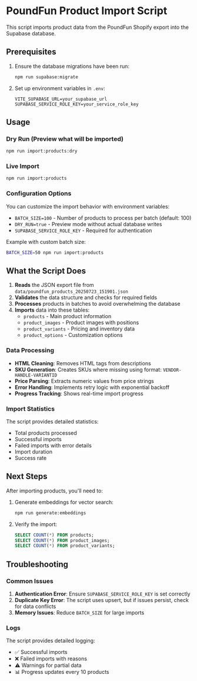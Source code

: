 # PoundFun Product Import Script

This script imports product data from the PoundFun Shopify export into the Supabase database.

## Prerequisites

1. Ensure the database migrations have been run:
   ```bash
   npm run supabase:migrate
   ```

2. Set up environment variables in `.env`:
   ```env
   VITE_SUPABASE_URL=your_supabase_url
   SUPABASE_SERVICE_ROLE_KEY=your_service_role_key
   ```

## Usage

### Dry Run (Preview what will be imported)
```bash
npm run import:products:dry
```

### Live Import
```bash
npm run import:products
```

### Configuration Options

You can customize the import behavior with environment variables:

- `BATCH_SIZE=100` - Number of products to process per batch (default: 100)
- `DRY_RUN=true` - Preview mode without actual database writes
- `SUPABASE_SERVICE_ROLE_KEY` - Required for authentication

Example with custom batch size:
```bash
BATCH_SIZE=50 npm run import:products
```

## What the Script Does

1. **Reads** the JSON export file from `data/poundfun_products_20250723_151901.json`
2. **Validates** the data structure and checks for required fields
3. **Processes** products in batches to avoid overwhelming the database
4. **Imports** data into these tables:
   - `products` - Main product information
   - `product_images` - Product images with positions
   - `product_variants` - Pricing and inventory data
   - `product_options` - Customization options

### Data Processing

- **HTML Cleaning**: Removes HTML tags from descriptions
- **SKU Generation**: Creates SKUs where missing using format: `VENDOR-HANDLE-VARIANTID`
- **Price Parsing**: Extracts numeric values from price strings
- **Error Handling**: Implements retry logic with exponential backoff
- **Progress Tracking**: Shows real-time import progress

### Import Statistics

The script provides detailed statistics:
- Total products processed
- Successful imports
- Failed imports with error details
- Import duration
- Success rate

## Next Steps

After importing products, you'll need to:

1. Generate embeddings for vector search:
   ```bash
   npm run generate:embeddings
   ```

2. Verify the import:
   ```sql
   SELECT COUNT(*) FROM products;
   SELECT COUNT(*) FROM product_images;
   SELECT COUNT(*) FROM product_variants;
   ```

## Troubleshooting

### Common Issues

1. **Authentication Error**: Ensure `SUPABASE_SERVICE_ROLE_KEY` is set correctly
2. **Duplicate Key Error**: The script uses upsert, but if issues persist, check for data conflicts
3. **Memory Issues**: Reduce `BATCH_SIZE` for large imports

### Logs

The script provides detailed logging:
- ✅ Successful imports
- ❌ Failed imports with reasons
- ⚠️ Warnings for partial data
- 📊 Progress updates every 10 products